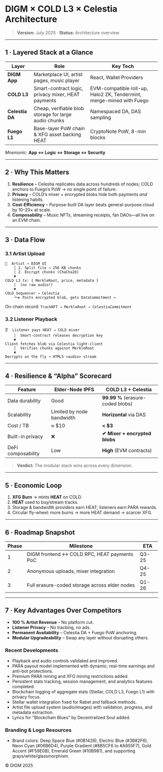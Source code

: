 # DIGM × COLD L3 × Celestia Architecture

> **Version:** July 2025 · **Status:** Architecture overview

---

## 1 · Layered Stack at a Glance

| Layer | Role | Key Tech |
|-------|------|----------|
| **DIGM App** | Marketplace UI, artist pages, music player | React, Wallet Providers |
| **COLD L3** | Smart-contract logic, privacy mixer, HEAT payments | EVM-compatible roll-up, Halo2 ZK, Tendermint, merge-mined with Fuego |
| **Celestia DA** | Cheap, verifiable blob storage for large audio chunks | Namespaced DA, DAS sampling |
| **Fuego L1** | Base-layer PoW chain & XFG asset backing HEAT | CryptoNote PoW, 8-min blocks |

*Mnemonic:* **App ↔︎ Logic ↔︎ Storage ↔︎ Security**

---

## 2 · Why This Matters

1. **Resilience** – Celestia replicates data across hundreds of nodes; COLD anchors to Fuego’s PoW → no single point of failure.
2. **Privacy** – COLD’s mixer + encrypted blobs hide both payments *and* listening habits.
3. **Cost-Efficiency** – Purpose-built DA layer beats general-purpose cloud by 10–20× at scale.
4. **Composability** – Music NFTs, streaming receipts, fan DAOs—all live on an EVM chain.

---

## 3 · Data Flow

### 3.1 Artist Upload

```text
🎤  Artist → DIGM UI
    │ 1. Split file → 256 KB chunks
    │ 2. Encrypt chunks (ChaCha20)
    ▼
COLD L3 tx: { MerkleRoot, price, metadata }
    │  (no raw audio!)
    ▼
COLD Sequencer → Celestia
    └─► Posts encrypted blob, gets DataCommitment ↩︎
```

On-chain record: `TrackNFT → MerkleRoot → CelestiaCommitment`

### 3.2 Listener Playback

```text
👂  Listener pays HEAT → COLD mixer
    │  Smart-contract releases decryption key
    ▼
Client fetches blob via Celestia light-client
    │  Verifies chunks against MerkleRoot
    ▼
Decrypts on the fly → HTML5 <audio> stream
```

---

## 4 · Resilience & “Alpha” Scorecard

| Feature | Elder-Node IPFS | **COLD L3 + Celestia** |
|---------|-----------------|-------------------------|
| Data durability | Good | **99.99 %** (erasure-coded blobs) |
| Scalability | Limited by node bandwidth | **Horizontal** via DAS |
| Cost / TB | ≈ $10 | **< $3** |
| Built-in privacy | ❌ | **✔ Mixer + encrypted blobs** |
| DeFi composability | Low | **High** (EVM contracts) |

> **Verdict:** The modular stack wins across every dimension.

---

## 5 · Economic Loop

1. **XFG Burn** → mints **HEAT** on COLD.  
2. **HEAT** used to buy/stream tracks.  
3. Storage & bandwidth providers earn HEAT; listeners earn PARA rewards.  
4. Circular fly-wheel: more burns → more HEAT demand → scarcer XFG.

---

## 6 · Roadmap Snapshot

| Phase | Milestone | ETA |
|-------|-----------|-----|
| 1 | DIGM frontend ↔︎ COLD RPC, HEAT payments PoC | Q3-25 |
| 2 | Anonymous uploads, mixer integration | Q4-25 |
| 3 | Full erasure-coded storage across elder nodes | Q1-26 |

---

## 7 · Key Advantages Over Competitors

* **100 % Artist Revenue** – No platform cut.  
* **Listener Privacy** – No tracking, no ads.  
* **Permanent Availability** – Celestia DA + Fuego PoW anchoring.  
* **Modular Upgradeability** – Swap any layer without disrupting others.


### Recent Developments
- Playback and audio controls validated and improved.
- PARA payout model implemented with dynamic, real-time earnings and anti-bot protections.
- Premium PARA mining and XFG mining restrictions added.
- Persistent stats tracking, session management, and analytics features completed.
- Blockchain logging of aggregate stats (Stellar, COLD L3, Fuego L1) with privacy focus.
- Stellar wallet integration fixed for Rabet and fallback methods.
- Artist file upload system (audio/images) with validation, progress, and metadata extraction.
- Lyrics for "Blockchain Blues" by Decentralized Soul added.

### Branding & Logo Resources
- Brand colors: Deep Space Blue (#0B1426), Electric Blue (#3B82F6), Neon Cyan (#06B6D4), Purple Gradient (#8B5CF6 to #A855F7), Gold Accent (#F59E0B), Emerald Green (#10B981), and supporting grays/white/glassmorphism.


© DIGM 2025 
